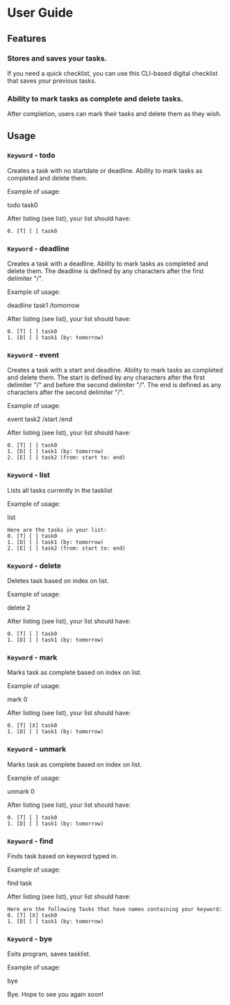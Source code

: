 # User Guide

## Features 

### Stores and saves your tasks.

If you need a quick checklist, you can use this CLI-based digital checklist that saves your previous tasks.

### Ability to mark tasks as complete and delete tasks.

After completion, users can mark their tasks and delete them as they wish.

## Usage

### `Keyword` - todo

Creates a task with no startdate or deadline. Ability to mark tasks as completed and delete them.

Example of usage: 

todo task0

After listing (see list), your list should have:

```
0. [T] [ ] task0
```

### `Keyword` - deadline

Creates a task with a deadline. Ability to mark tasks as completed and delete them. The deadline is defined by any characters after the first delimiter "/".

Example of usage: 

deadline task1 /tomorrow

After listing (see list), your list should have:

```
0. [T] [ ] task0
1. [D] [ ] task1 (by: tomorrow)
```

### `Keyword` - event

Creates a task with a start and deadline. Ability to mark tasks as completed and delete them. The start is defined by any characters after the first delimiter "/" and before the second delimiter "/". The end is defined as any characters after the second delimiter "/".

Example of usage: 

event task2 /start /end

After listing (see list), your list should have:

```
0. [T] [ ] task0
1. [D] [ ] task1 (by: tomorrow)
2. [E] [ ] task2 (from: start to: end)
```



### `Keyword` - list

Lists all tasks currently in the tasklist

Example of usage: 

list

```
Here are the tasks in your list:
0. [T] [ ] task0
1. [D] [ ] task1 (by: tomorrow)
2. [E] [ ] task2 (from: start to: end)
```


### `Keyword` - delete

Deletes task based on index on list. 

Example of usage: 

delete 2

After listing (see list), your list should have:

```
0. [T] [ ] task0
1. [D] [ ] task1 (by: tomorrow)
```

### `Keyword` - mark

Marks task as complete based on index on list. 

Example of usage: 

mark 0

After listing (see list), your list should have:

```
0. [T] [X] task0
1. [D] [ ] task1 (by: tomorrow)
```

### `Keyword` - unmark

Marks task as complete based on index on list. 

Example of usage: 

unmark 0

After listing (see list), your list should have:

```
0. [T] [ ] task0
1. [D] [ ] task1 (by: tomorrow)
```

### `Keyword` - find

Finds task based on keyword typed in.

Example of usage: 

find task

After listing (see list), your list should have:

```
Here are the following Tasks that have names containing your keyword:
0. [T] [X] task0
1. [D] [ ] task1 (by: tomorrow)
```

### `Keyword` - bye

Exits program, saves tasklist.

Example of usage: 

bye

Bye. Hope to see you again soon!
